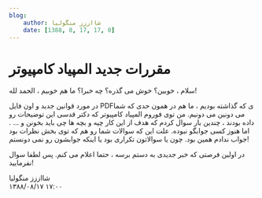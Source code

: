 ```yaml
---
blog:
    author: شااززز منگولیا
    date: [1388, 8, 17, 17, 0]
---
```

# مقررات جدید المپیاد کامپیوتر

<div class="cnt">
سلام ، خوبین؟ خوش می گذره؟ چه خبرا؟ ما هم خوبیم ، الحمد لله!<p>در مورد قوانین جدید و اون فایل PDFی که گذاشته بودیم ، ما هم در همون حدی که شما می دونین می دونیم. من توی فوروم المپیاد کامپیوتر که دکتر قدسی این توضیحات رو داده بودند ، چندین بار سوال کردم که هدف از این کار چیه و بچه ها چی باید بخونن و ... . اما هنوز کسی جوابگو نبوده. علت این که سوالات شما رو هم که توی بخش نظرات بود جواب ندادم همین بود. چون یا سوالاتون تکراری بود یا اینکه جوابشون رو نمی دونستم!</p>
<p>در اولین فرصتی که خبر جدیدی به دستم برسه ، حتما اعلام می کنم. پس لطفا سوال نفرمایید!</p>
</div>

<div class="blog-info">
    <div class="blog-author">شااززز منگولیا</div>
    <div class="blog-date">۱۳۸۸/۰۸/۱۷ ۱۷:۰۰</div>
</div>

